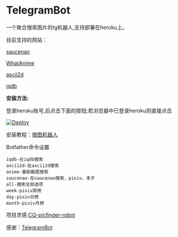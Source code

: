 # TelegramBot

一个聚合搜索图片的tg机器人,支持部署在heroku上。

目前支持的网站：

[saucenao](https://saucenao.com/)

[WhatAnime](https://trace.moe/)

[ascii2d](https://ascii2d.net/)

[iqdb](http://www.iqdb.org/)



**安装方法:**

登录heroku账号,后点击下面的按钮;若浏览器中已登录heroku则直接点击

[![Deploy](https://www.herokucdn.com/deploy/button.svg)](https://heroku.com/deploy)



安装教程：[搜图机器人](http://weinb.top/index.php/2020/06/09/photo/)



Botfather命令设置

```
iqdb-在iqdb搜索
ascii2d-在ascii2d搜索
anime-番剧截图搜索
saucenao-在saucenao搜索，pixiv，本子
all-搜索全部选项
week-pixiv周榜
day-pixiv日榜
month-pixiv月榜
```



项目灵感:[CQ-picfinder-robot](https://github.com/Tsuk1ko/CQ-picfinder-robot)

感谢：[TelegramBot](https://github.com/akashin/TelegramBot)